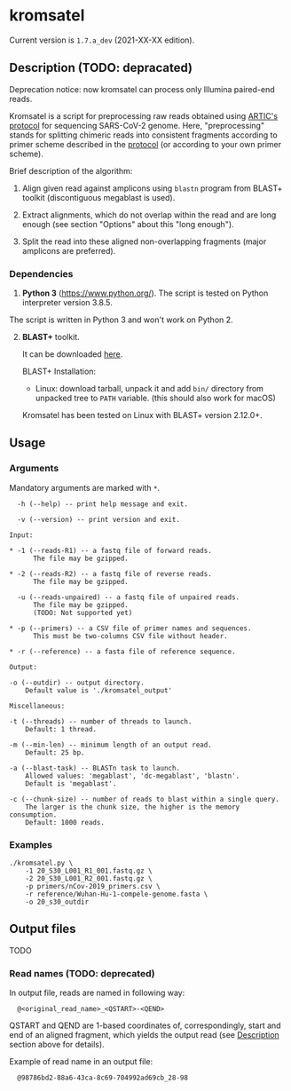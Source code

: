 # kromsatel

Current version is `1.7.a_dev` (2021-XX-XX edition).

## Description (TODO: depracated)

Deprecation notice: now kromsatel can process only Illumina paired-end reads.

Kromsatel is a script for preprocessing raw reads obtained using [ARTIC's protocol](https://artic.network/ncov-2019) for sequencing SARS-CoV-2 genome. Here, "preprocessing" stands for splitting chimeric reads into consistent fragments according to primer scheme described in the [protocol](https://artic.network/ncov-2019) (or according to your own primer scheme).

Brief description of the algorithm:

1. Align given read against amplicons using `blastn` program from BLAST+ toolkit (discontiguous megablast is used).

2. Extract alignments, which do not overlap within the read and are long enough (see section "Options" about this "long enough").

3. Split the read into these aligned non-overlapping fragments (major amplicons are preferred).

### Dependencies

1. **Python 3** (https://www.python.org/). The script is tested on Python interpreter version 3.8.5.

  The script is written in Python 3 and won't work on Python 2.

2. **BLAST+** toolkit.

   It can be downloaded [here](http://ftp.ncbi.nlm.nih.gov/blast/executables/blast+/LATEST/).

   BLAST+ Installation:

   - Linux: download tarball, unpack it and add `bin/` directory from unpacked tree to `PATH` variable.
     (this should also work for macOS)

   Kromsatel has been tested on Linux with BLAST+ version 2.12.0+.

## Usage

### Arguments

Mandatory arguments are marked with `*`.

```
  -h (--help) -- print help message and exit.

  -v (--version) -- print version and exit.

Input:

* -1 (--reads-R1) -- a fastq file of forward reads.
      The file may be gzipped.

* -2 (--reads-R2) -- a fastq file of reverse reads.
      The file may be gzipped.

  -u (--reads-unpaired) -- a fastq file of unpaired reads.
      The file may be gzipped.
      (TODO: Not supported yet)

* -p (--primers) -- a CSV file of primer names and sequences.
      This must be two-columns CSV file without header.

* -r (--reference) -- a fasta file of reference sequence.

Output:

-o (--outdir) -- output directory.
    Default value is './kromsatel_output'

Miscellaneous:

-t (--threads) -- number of threads to launch.
    Default: 1 thread.

-m (--min-len) -- minimum length of an output read.
    Default: 25 bp.

-a (--blast-task) -- BLASTn task to launch.
    Allowed values: 'megablast', 'dc-megablast', 'blastn'.
    Default is 'megablast'.

-c (--chunk-size) -- number of reads to blast within a single query.
    The larger is the chunk size, the higher is the memory consumption.
    Default: 1000 reads.
```

### Examples
```
./kromsatel.py \
    -1 20_S30_L001_R1_001.fastq.gz \
    -2 20_S30_L001_R2_001.fastq.gz \
    -p primers/nCov-2019_primers.csv \
    -r reference/Wuhan-Hu-1-compele-genome.fasta \
    -o 20_s30_outdir
```

## Output files

TODO

### Read names (TODO: deprecated)

In output file, reads are named in following way:

```
  @<original_read_name>_<QSTART>-<QEND>
```

QSTART and QEND are 1-based coordinates of, correspondingly, start and end of an aligned fragment, which yields the output read (see [Description](#Description) section above for details).

Example of read name in an output file:
```
  @98786bd2-88a6-43ca-8c69-704992ad69cb_28-98
```
